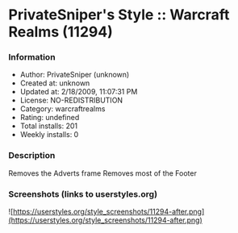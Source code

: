 # PrivateSniper's Style :: Warcraft Realms (11294)

### Information
- Author: PrivateSniper (unknown)
- Created at: unknown
- Updated at: 2/18/2009, 11:07:31 PM
- License: NO-REDISTRIBUTION
- Category: warcraftrealms
- Rating: undefined
- Total installs: 201
- Weekly installs: 0


### Description
Removes the Adverts frame
Removes most of the Footer


### Screenshots (links to userstyles.org)
![https://userstyles.org/style_screenshots/11294-after.png](https://userstyles.org/style_screenshots/11294-after.png)


